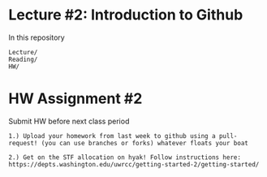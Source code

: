 # Lecture #2: Introduction to Github

In this repository 

```
Lecture/
Reading/
HW/ 
```

# HW Assignment #2

Submit HW before next class period

```
1.) Upload your homework from last week to github using a pull-request! (you can use branches or forks) whatever floats your boat 

2.) Get on the STF allocation on hyak! Follow instructions here: https://depts.washington.edu/uwrcc/getting-started-2/getting-started/
